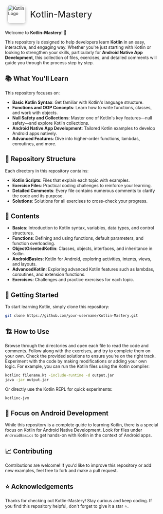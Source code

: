 <div style="padding: 8px">
<img src="https://upload.wikimedia.org/wikipedia/commons/7/74/Kotlin_Icon.png" alt="Kotlin Logo" width="60" height="60" style="vertical-align: middle; border-radius:10px; box-shadow: 0px 4px 8px rgba(0,0,0,0.2);">
<span style="font-size: 2.1em; vertical-align: middle; padding: 10px">Kotlin-Mastery</span>
</div>

Welcome to **Kotlin-Mastery**! 🚀

This repository is designed to help developers learn **Kotlin** in an easy, interactive, and engaging way. Whether you're just starting with Kotlin or looking to strengthen your skills, particularly for **Android Native App Development**, this collection of files, exercises, and detailed comments will guide you through the process step by step.

## 📚 What You'll Learn

This repository focuses on:

- **Basic Kotlin Syntax**: Get familiar with Kotlin's language structure.
- **Functions and OOP Concepts**: Learn how to write functions, classes, and work with objects.
- **Null Safety and Collections**: Master one of Kotlin's key features—null safety—and explore Kotlin collections.
- **Android Native App Development**: Tailored Kotlin examples to develop Android apps natively.
- **Advanced Features**: Dive into higher-order functions, lambdas, coroutines, and more.

## 📂 Repository Structure

Each directory in this repository contains:

- **Kotlin Scripts**: Files that explain each topic with examples.
- **Exercise Files**: Practical coding challenges to reinforce your learning.
- **Detailed Comments**: Every file contains numerous comments to clarify the code and its purpose.
- **Solutions**: Solutions for all exercises to cross-check your progress.

## 📜 Contents

- **Basics**: Introduction to Kotlin syntax, variables, data types, and control structures.
- **Functions**: Defining and using functions, default parameters, and function overloading.
- **ObjectOrientedKotlin**: Classes, objects, interfaces, and inheritance in Kotlin.
- **AndroidBasics**: Kotlin for Android, exploring activities, intents, views, and layouts.
- **AdvancedKotlin**: Exploring advanced Kotlin features such as lambdas, coroutines, and extension functions.
- **Exercises**: Challenges and practice exercises for each topic.

## 🤖 Getting Started

To start learning Kotlin, simply clone this repository:

```bash
git clone https://github.com/your-username/Kotlin-Mastery.git
```
## 🏗️ How to Use
Browse through the directories and open each file to read the code and comments.
Follow along with the exercises, and try to complete them on your own.
Check the provided solutions to ensure you're on the right track.
Experiment with the code by making modifications or adding your own logic.
For example, you can run the Kotlin files using the Kotlin compiler:

```bash
kotlinc filename.kt -include-runtime -d output.jar
java -jar output.jar
```
Or directly use the Kotlin REPL for quick experiments:

```bash
kotlinc-jvm
```
## 📲 Focus on Android Development
While this repository is a complete guide to learning Kotlin, there is a special focus on Kotlin for Android Native Development. Look for files under `AndroidBasics` to get hands-on with Kotlin in the context of Android apps.

 ## 📈 Contributing
Contributions are welcome! If you'd like to improve this repository or add new examples, feel free to fork and make a pull request.

## ⭐️ Acknowledgements
Thanks for checking out Kotlin-Mastery! Stay curious and keep coding. If you find this repository helpful, don't forget to give it a star ⭐️.



